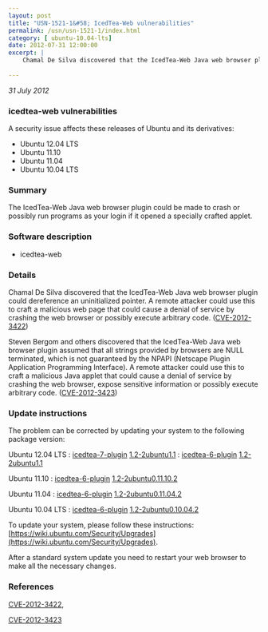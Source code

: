 ```yaml
---
layout: post
title: "USN-1521-1&#58; IcedTea-Web vulnerabilities"
permalink: /usn/usn-1521-1/index.html
category: [ ubuntu-10.04-lts]
date: 2012-07-31 12:00:00
excerpt: |
    Chamal De Silva discovered that the IcedTea-Web Java web browser plugin could dereference an uninitialized pointer. A remote attacker could use this to craft a malicious web page that could cause a denial of service by crashing the web browser or possibly execute arbitrary code. ([CVE-2012-3422](http://people.ubuntu.com/~ubuntu-security/cve/CVE-2012-3422))
    
--- 
```

 
 

*31 July 2012*

### icedtea-web vulnerabilities

A security issue affects these releases of Ubuntu and its derivatives:

* Ubuntu 12.04 LTS
* Ubuntu 11.10
* Ubuntu 11.04
* Ubuntu 10.04 LTS

### Summary

The IcedTea-Web Java web browser plugin could be made to crash or possibly run programs as your login if it opened a specially crafted
applet.

### Software description

* icedtea-web 

### Details

Chamal De Silva discovered that the IcedTea-Web Java web browser plugin could dereference an uninitialized pointer. A remote attacker could use this to craft a malicious web page that could cause a denial of service by crashing the web browser or possibly execute arbitrary code. ([CVE-2012-3422](http://people.ubuntu.com/~ubuntu-security/cve/CVE-2012-3422))

Steven Bergom and others discovered that the IcedTea-Web Java web browser plugin assumed that all strings provided by browsers are NULL terminated, which is not guaranteed by the NPAPI (Netscape Plugin Application Programming Interface). A remote attacker could use this to craft a malicious Java applet that could cause a denial of service by crashing the web browser, expose sensitive information or possibly execute arbitrary code. ([CVE-2012-3423](http://people.ubuntu.com/~ubuntu-security/cve/CVE-2012-3423)) 

### Update instructions

The problem can be corrected by updating your system to the following package version:

Ubuntu 12.04 LTS
 : [icedtea-7-plugin](https://launchpad.net/ubuntu/+source/icedtea-web) <span> [1.2-2ubuntu1.1](https://launchpad.net/ubuntu/+source/icedtea-web/1.2-2ubuntu1.1) </span> 
 : [icedtea-6-plugin](https://launchpad.net/ubuntu/+source/icedtea-web) <span> [1.2-2ubuntu1.1](https://launchpad.net/ubuntu/+source/icedtea-web/1.2-2ubuntu1.1) </span> 

Ubuntu 11.10
 : [icedtea-6-plugin](https://launchpad.net/ubuntu/+source/icedtea-web) <span> [1.2-2ubuntu0.11.10.2](https://launchpad.net/ubuntu/+source/icedtea-web/1.2-2ubuntu0.11.10.2) </span> 

Ubuntu 11.04
 : [icedtea-6-plugin](https://launchpad.net/ubuntu/+source/icedtea-web) <span> [1.2-2ubuntu0.11.04.2](https://launchpad.net/ubuntu/+source/icedtea-web/1.2-2ubuntu0.11.04.2) </span> 

Ubuntu 10.04 LTS
 : [icedtea-6-plugin](https://launchpad.net/ubuntu/+source/icedtea-web) <span> [1.2-2ubuntu0.10.04.2](https://launchpad.net/ubuntu/+source/icedtea-web/1.2-2ubuntu0.10.04.2) </span> 

To update your system, please follow these instructions: [https://wiki.ubuntu.com/Security/Upgrades](https://wiki.ubuntu.com/Security/Upgrades).

After a standard system update you need to restart your web browser to make all the necessary changes. 

### References

 
 [CVE-2012-3422](http://people.ubuntu.com/~ubuntu-security/cve/CVE-2012-3422), 

 [CVE-2012-3423](http://people.ubuntu.com/~ubuntu-security/cve/CVE-2012-3423)
 

